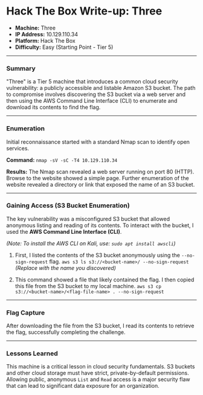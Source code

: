 # Hack The Box Write-up: Three

- **Machine:** Three
- **IP Address:** 10.129.110.34
- **Platform:** Hack The Box
- **Difficulty:** Easy (Starting Point - Tier 5)

---

### Summary

"Three" is a Tier 5 machine that introduces a common cloud security vulnerability: a publicly accessible and listable Amazon S3 bucket. The path to compromise involves discovering the S3 bucket via a web server and then using the AWS Command Line Interface (CLI) to enumerate and download its contents to find the flag.

---

### Enumeration

Initial reconnaissance started with a standard Nmap scan to identify open services.

**Command:**
`nmap -sV -sC -T4 10.129.110.34`

**Results:**
The Nmap scan revealed a web server running on port 80 (HTTP). Browse to the website showed a simple page. Further enumeration of the website revealed a directory or link that exposed the name of an S3 bucket.

---

### Gaining Access (S3 Bucket Enumeration)

The key vulnerability was a misconfigured S3 bucket that allowed anonymous listing and reading of its contents. To interact with the bucket, I used the **AWS Command Line Interface (CLI)**.

*(Note: To install the AWS CLI on Kali, use: `sudo apt install awscli`)*

1.  First, I listed the contents of the S3 bucket anonymously using the `--no-sign-request` flag.
    `aws s3 ls s3://<bucket-name>/ --no-sign-request` 
    *(Replace <bucket-name> with the name you discovered)*

2.  This command showed a file that likely contained the flag. I then copied this file from the S3 bucket to my local machine.
    `aws s3 cp s3://<bucket-name>/<flag-file-name> . --no-sign-request`

---

### Flag Capture

After downloading the file from the S3 bucket, I read its contents to retrieve the flag, successfully completing the challenge.

---

### Lessons Learned

This machine is a critical lesson in cloud security fundamentals. S3 buckets and other cloud storage must have strict, private-by-default permissions. Allowing public, anonymous `List` and `Read` access is a major security flaw that can lead to significant data exposure for an organization.
